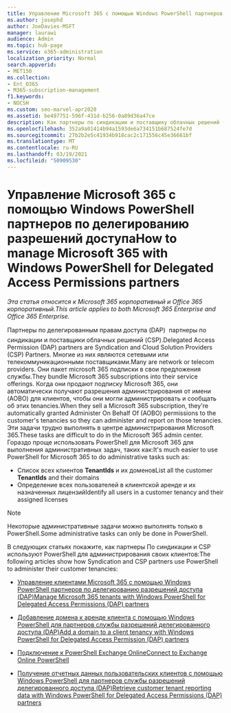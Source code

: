 ```yaml
---
title: Управление Microsoft 365 с помощью Windows PowerShell партнеров по DAP
ms.author: josephd
author: JoeDavies-MSFT
manager: laurawi
audience: Admin
ms.topic: hub-page
ms.service: o365-administration
localization_priority: Normal
search.appverid:
- MET150
ms.collection:
- Ent_O365
- M365-subscription-management
f1.keywords:
- NOCSH
ms.custom: seo-marvel-apr2020
ms.assetid: be497751-596f-431d-b256-0a89d36a47ce
description: Как партнеры по синдикации и поставщику облачных решений (CSP) могут использовать Windows PowerShell для управления клиентами Microsoft 365.
ms.openlocfilehash: 352a9a01414b94a1593de6a734151b687524fe7d
ms.sourcegitcommit: 27b2b2e5c41934b918cac2c171556c45e36661bf
ms.translationtype: MT
ms.contentlocale: ru-RU
ms.lasthandoff: 03/19/2021
ms.locfileid: "50909530"
---
```

# <a name="how-to-manage-microsoft-365-with-windows-powershell-for-delegated-access-permissions-partners"></a><span data-ttu-id="27243-103">Управление Microsoft 365 с помощью Windows PowerShell партнеров по делегированию разрешений доступа</span><span class="sxs-lookup"><span data-stu-id="27243-103">How to manage Microsoft 365 with Windows PowerShell for Delegated Access Permissions partners</span></span>

<span data-ttu-id="27243-104">*Эта статья относится к Microsoft 365 корпоративный и Office 365 корпоративный.*</span><span class="sxs-lookup"><span data-stu-id="27243-104">*This article applies to both Microsoft 365 Enterprise and Office 365 Enterprise.*</span></span>

<span data-ttu-id="27243-105">Партнеры по делегированным правам доступа (DAP)  партнеры по синдикации и поставщики облачных решений (CSP).</span><span class="sxs-lookup"><span data-stu-id="27243-105">Delegated Access Permission (DAP) partners are Syndication and Cloud Solution Providers (CSP) Partners.</span></span> <span data-ttu-id="27243-106">Многие из них являются сетевыми или телекоммуникационными поставщиками.</span><span class="sxs-lookup"><span data-stu-id="27243-106">Many are network or telecom providers.</span></span> <span data-ttu-id="27243-107">Они пакет microsoft 365 подписки в свои предложения службы.</span><span class="sxs-lookup"><span data-stu-id="27243-107">They bundle Microsoft 365 subscriptions into their service offerings.</span></span> <span data-ttu-id="27243-108">Когда они продают подписку Microsoft 365, они автоматически получают разрешения администрирования от имени (AOBO) для клиентов, чтобы они могли администрировать и сообщать об этих tenancies.</span><span class="sxs-lookup"><span data-stu-id="27243-108">When they sell a Microsoft 365 subscription, they're automatically granted Administer On Behalf Of (AOBO) permissions to the customer's tenancies so they can administer and report on those tenancies.</span></span> <span data-ttu-id="27243-109">Эти задачи трудно выполнять в центре администрирования Microsoft 365.</span><span class="sxs-lookup"><span data-stu-id="27243-109">These tasks are difficult to do in the Microsoft 365 admin center.</span></span> <span data-ttu-id="27243-110">Гораздо проще использовать PowerShell для Microsoft 365 для выполнения административных задач, таких как:</span><span class="sxs-lookup"><span data-stu-id="27243-110">It's much easier to use PowerShell for Microsoft 365 to do administrative tasks such as:</span></span>
- <span data-ttu-id="27243-111">Список всех клиентов **TenantIds** и их доменов</span><span class="sxs-lookup"><span data-stu-id="27243-111">List all the customer **TenantIds** and their domains</span></span> 
- <span data-ttu-id="27243-112">Определение всех пользователей в клиентской аренде и их назначенных лицензий</span><span class="sxs-lookup"><span data-stu-id="27243-112">Identify all users in a customer tenancy and their assigned licenses</span></span>
> [!NOTE]
> <span data-ttu-id="27243-113">Некоторые административные задачи можно выполнять только в PowerShell.</span><span class="sxs-lookup"><span data-stu-id="27243-113">Some administrative tasks can only be done in PowerShell.</span></span>

<span data-ttu-id="27243-114">В следующих статьях покажите, как партнеры По синдикации и CSP используют PowerShell для администрирования своих клиентов:</span><span class="sxs-lookup"><span data-stu-id="27243-114">The following articles show how Syndication and CSP partners use PowerShell to administer their customer tenancies:</span></span>
  
- [<span data-ttu-id="27243-115">Управление клиентами Microsoft 365 с помощью Windows PowerShell партнеров по делегированию разрешений доступа (DAP)</span><span class="sxs-lookup"><span data-stu-id="27243-115">Manage Microsoft 365 tenants with Windows PowerShell for Delegated Access Permissions (DAP) partners</span></span>](manage-microsoft-365-tenants-with-windows-powershell-for-delegated-access-permissio.md)
    
- [<span data-ttu-id="27243-116">Добавление домена к аренде клиента с помощью Windows PowerShell для партнеров службы разрешений делегированного доступа (DAP)</span><span class="sxs-lookup"><span data-stu-id="27243-116">Add a domain to a client tenancy with Windows PowerShell for Delegated Access Permission (DAP) partners</span></span>](add-a-domain-to-a-client-tenancy-with-windows-powershell-for-delegated-access-pe.md)
    
- [<span data-ttu-id="27243-117">Подключение к PowerShell Exchange Online</span><span class="sxs-lookup"><span data-stu-id="27243-117">Connect to Exchange Online PowerShell</span></span>](/powershell/exchange/connect-to-exchange-online-powershell)
    
- [<span data-ttu-id="27243-118">Получение отчетных данных пользовательских клиентов с помощью Windows PowerShell для партнеров службы разрешений делегированного доступа (DAP)</span><span class="sxs-lookup"><span data-stu-id="27243-118">Retrieve customer tenant reporting data with Windows PowerShell for Delegated Access Permissions (DAP) partners</span></span>](retrieve-customer-tenant-reporting-data-with-windows-powershell-for-delegated-ac.md)
